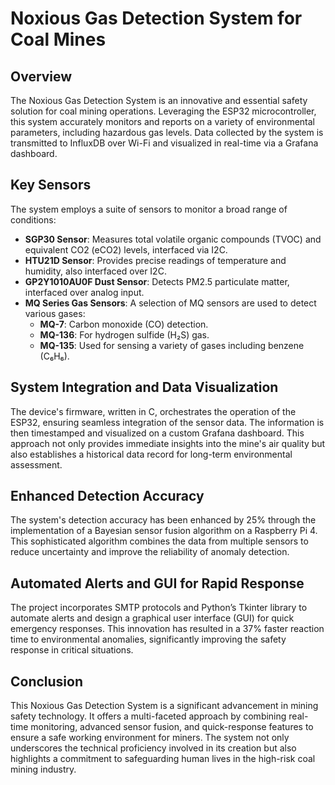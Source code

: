 # Noxious Gas Detection System for Coal Mines

## Overview

The Noxious Gas Detection System is an innovative and essential safety solution for coal mining operations. Leveraging the ESP32 microcontroller, this system accurately monitors and reports on a variety of environmental parameters, including hazardous gas levels. Data collected by the system is transmitted to InfluxDB over Wi-Fi and visualized in real-time via a Grafana dashboard.

## Key Sensors

The system employs a suite of sensors to monitor a broad range of conditions:
- **SGP30 Sensor**: Measures total volatile organic compounds (TVOC) and equivalent CO2 (eCO2) levels, interfaced via I2C.
- **HTU21D Sensor**: Provides precise readings of temperature and humidity, also interfaced over I2C.
- **GP2Y1010AU0F Dust Sensor**: Detects PM2.5 particulate matter, interfaced over analog input.
- **MQ Series Gas Sensors**: A selection of MQ sensors are used to detect various gases:
  - **MQ-7**: Carbon monoxide (CO) detection.
  - **MQ-136**: For hydrogen sulfide (H₂S) gas.
  - **MQ-135**: Used for sensing a variety of gases including benzene (C₆H₆).

## System Integration and Data Visualization

The device's firmware, written in C, orchestrates the operation of the ESP32, ensuring seamless integration of the sensor data. The information is then timestamped and visualized on a custom Grafana dashboard. This approach not only provides immediate insights into the mine's air quality but also establishes a historical data record for long-term environmental assessment.

## Enhanced Detection Accuracy

The system's detection accuracy has been enhanced by 25% through the implementation of a Bayesian sensor fusion algorithm on a Raspberry Pi 4. This sophisticated algorithm combines the data from multiple sensors to reduce uncertainty and improve the reliability of anomaly detection.

## Automated Alerts and GUI for Rapid Response

The project incorporates SMTP protocols and Python’s Tkinter library to automate alerts and design a graphical user interface (GUI) for quick emergency responses. This innovation has resulted in a 37% faster reaction time to environmental anomalies, significantly improving the safety response in critical situations.

## Conclusion

This Noxious Gas Detection System is a significant advancement in mining safety technology. It offers a multi-faceted approach by combining real-time monitoring, advanced sensor fusion, and quick-response features to ensure a safe working environment for miners. The system not only underscores the technical proficiency involved in its creation but also highlights a commitment to safeguarding human lives in the high-risk coal mining industry.
